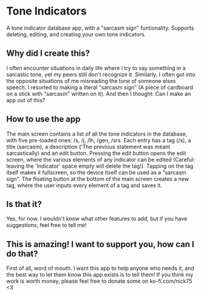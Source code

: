 # Tone Indicators

A tone indicator database app, with a "sarcasm sign" funtionality.
Supports deleting, editing, and creating your own tone indicators.

## Why did I create this?

I often encounter situations in daily life where I try to say something in a sarcastic tone, yet my peers still don't recognize it.
Similarly, I often got into the opposite situations of me misreading the tone of someone elses speech.
I resorted to making a literal "sarcasm sign" (A piece of cardboard on a stick with "sarcasm" written on it).
And then I thought: Can I make an app out of this?

## How to use the app

The main screen contains a list of all the tone indicators in the database, with five pre-loaded ones:
/s, /j, /lh, /gen, /srs. Each entry has a tag (/s), a title (sarcasm), a description ('The previous statement was meant sarcastically) and an edit button.
Pressing the edit button opens the edit screen, where the various elements of any indicator can be edited (Careful: leaving the 'Indicator' space empty will delete the tag!).
Tapping on the tag itself makes it fullscreen, so the device itself can be used as a "sarcasm sign".
The floating button at the bottom of the main screen creates a new tag, where the user inputs every element of a tag and saves it.

## Is that it?

Yes, for now. I wouldn't know what other features to add, but if you have suggestions, feel free to tell me!

## This is amazing! I want to support you, how can I do that?

First of all, word of mouth. I want this app to help anyone who needs it, and the best way to let them know this app exists is to tell them!
If you think my work is worth money, please feel free to donate some on ko-fi.com/nick75 <3
